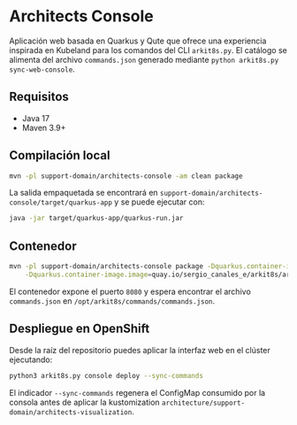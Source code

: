 # Architects Console

Aplicación web basada en Quarkus y Qute que ofrece una experiencia inspirada en Kubeland para los comandos del CLI `arkit8s.py`. El catálogo se alimenta del archivo `commands.json` generado mediante `python arkit8s.py sync-web-console`.

## Requisitos
- Java 17
- Maven 3.9+

## Compilación local
```bash
mvn -pl support-domain/architects-console -am clean package
```

La salida empaquetada se encontrará en `support-domain/architects-console/target/quarkus-app` y se puede ejecutar con:
```bash
java -jar target/quarkus-app/quarkus-run.jar
```

## Contenedor
```bash
mvn -pl support-domain/architects-console package -Dquarkus.container-image.build=true \
    -Dquarkus.container-image.image=quay.io/sergio_canales_e/arkit8s/architects-console:latest
```

El contenedor expone el puerto `8080` y espera encontrar el archivo `commands.json` en `/opt/arkit8s/commands/commands.json`.

## Despliegue en OpenShift

Desde la raíz del repositorio puedes aplicar la interfaz web en el clúster ejecutando:

```bash
python3 arkit8s.py console deploy --sync-commands
```

El indicador `--sync-commands` regenera el ConfigMap consumido por la consola antes de aplicar la
kustomization `architecture/support-domain/architects-visualization`.
